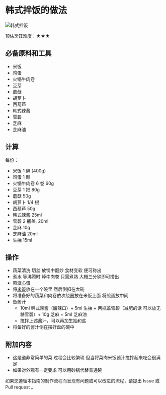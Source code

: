 # 韩式拌饭的做法

![韩式拌饭](IMG-20240913214335350.png)

预估烹饪难度：★★★

## 必备原料和工具

- 米饭
- 鸡蛋
- 火锅牛肉卷
- 豆芽
- 蘑菇
- 胡萝卜
- 西葫芦
- 韩式辣酱
- 雪碧
- 芝麻
- 芝麻油

## 计算

每份：

- 米饭 1 碗 (400g)
- 鸡蛋 1 颗
- 火锅牛肉卷 6 卷 60g
- 豆芽 1 把 80g
- 蘑菇 50g
- 胡萝卜 1/4 根
- 西葫芦 50g
- 韩式辣酱 25ml
- 雪碧  2 瓶盖, 20ml
- 芝麻 10g
- 芝麻油 20ml
- 生抽 15ml

## 操作

- 蔬菜清洗 切丝 放锅中翻炒 食材变软 便可称出
- 煮水 等沸腾时 焯牛肉卷 只需煮熟 大概三分钟即可捞出
- 煎[溏心蛋](溏心蛋.md)
- 将[米饭](电饭煲蒸米饭.md)放在一个碗里 然后倒扣在大碗
- 将准备好的蔬菜和肉卷依次绕圈放在米饭上面 将煎蛋放中间
- 备酱汁
  - 10ml 韩式辣酱（甜辣口）+ 5ml 生抽 + 两瓶盖雪碧（减肥的话 可以放无糖雪碧）+ 10g 芝麻 + 5ml 芝麻油
  - 搅拌上述酱汁，可以再加生抽和盐
- 将备好的酱汁倒在摆好盘的碗中

## 附加内容

- 这是道非常简单的菜 过程会比较繁琐 但当将菜肉米饭酱汁搅拌起来吃会很满足
- 如果对外观有一定要求 可以用砂锅代替普通碗

如果您遵循本指南的制作流程而发现有问题或可以改进的流程，请提出 Issue 或 Pull request 。

